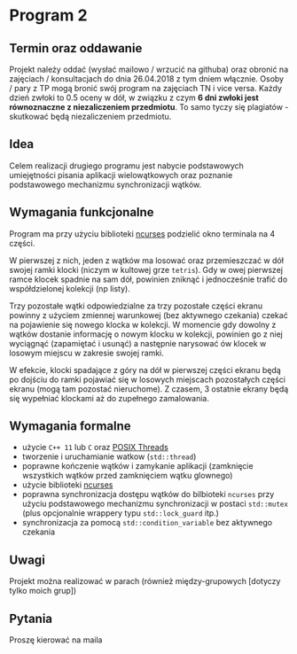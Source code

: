Program 2
=========

Termin oraz oddawanie
---------------------

Projekt należy oddać (wysłać mailowo / wrzucić na githuba) oraz obronić na zajęciach / konsultacjach do dnia 26.04.2018 z tym dniem włącznie. Osoby / pary z TP mogą bronić swój program na zajęciach TN i vice versa. Każdy dzień zwłoki to 0.5 oceny w dół, w związku z czym **6 dni zwłoki jest równoznaczne z niezaliczeniem przedmiotu**. To samo tyczy się plagiatów - skutkować będą niezaliczeniem przedmiotu.

Idea
----

Celem realizacji drugiego programu jest nabycie podstawowych umiejętności pisania aplikacji wielowątkowych oraz poznanie podstawowego mechanizmu synchronizacji wątków.

Wymagania funkcjonalne
----------------------

Program ma przy użyciu biblioteki [ncurses](https://en.wikipedia.org/wiki/Ncurses) podzielić okno terminala na 4 części.

W pierwszej z nich, jeden z wątków ma losować oraz przemieszczać w dół swojej ramki klocki (niczym w kultowej grze `tetris`). Gdy w owej pierwszej ramce klocek spadnie na sam dół, powinien zniknąć i jednocześnie trafić do współdzielonej kolekcji (np listy).

Trzy pozostałe wątki odpowiedzialne za trzy pozostałe części ekranu powinny z użyciem zmiennej warunkowej (bez aktywnego czekania) czekać na pojawienie się nowego klocka w kolekcji. W momencie gdy dowolny z wątków dostanie informację o nowym klocku w kolekcji, powinien go z niej wyciągnąć (zapamiętać i usunąć) a następnie narysować ów klocek w losowym miejscu w zakresie swojej ramki.

W efekcie, klocki spadające z góry na dół w pierwszej części ekranu będą po dojściu do ramki pojawiać się w losowych miejscach pozostałych części ekranu (mogą tam pozostać nieruchome). Z czasem, 3 ostatnie ekrany będą się wypełniać klockami aż do zupełnego zamalowania.

Wymagania formalne
------------------

 - użycie `C++ 11` lub `C` oraz [POSIX Threads](https://en.wikipedia.org/wiki/POSIX_Threads)
 - tworzenie i uruchamianie watkow (`std::thread`)
 - poprawne kończenie wątków i zamykanie aplikacji (zamknięcie wszystkich wątków przed zamknięciem wątku glownego)
 - użycie biblioteki [ncurses](https://en.wikipedia.org/wiki/Ncurses)
 - poprawna synchronizacja dostępu wątków do bilbioteki `ncurses` przy użyciu podstawowego mechanizmu synchronizacji w postaci `std::mutex` (plus opcjonalnie wrappery typu `std::lock_guard` itp.)
 - synchronizacja za pomocą `std::condition_variable` bez aktywnego czekania

Uwagi
-----

Projekt można realizować w parach (również między-grupowych [dotyczy tylko moich grup])

Pytania
-------

Proszę kierować na maila
